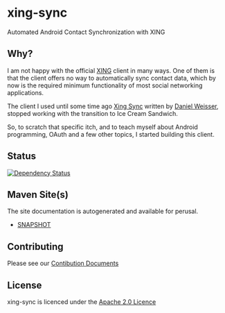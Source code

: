 xing-sync
=========
Automated Android Contact Synchronization with XING

Why?
------
I am not happy with the official [XING](http://www.xing.de) client in many ways. One of them is that
the client offers no way to automatically sync contact data, which by now is the required minimum
functionality of most social networking applications.

The client I used until some time ago
[Xing Sync](https://play.google.com/store/apps/details?id=de.danielweisser.android.xingsync)
written by [Daniel Weisser](http://www.danielweisser.de/blog/),
stopped working with the transition to Ice Cream Sandwich.

So, to scratch that specific itch, and to teach myself about Android programming, OAuth and a
few other topics, I started building this client.

Status
------
[![Dependency Status](https://www.versioneye.com/user/projects/526a4290632bac312a0002ab/badge.png)](https://www.versioneye.com/user/projects/526a4290632bac312a0002ab)


Maven Site(s)
-------------
The site documentation is autogenerated and available for perusal.
* [SNAPSHOT](http://xing-sync.gurkensalat.com/site/0.5.0-SNAPSHOT/)

Contributing
------
Please see our [Contibution Documents](https://github.com/hakan42/xing-sync/blob/master/CONTRIBUTING.md)

License
-------
xing-sync is licenced under the [Apache 2.0 Licence](http://www.apache.org/licenses/LICENSE-2.0)
